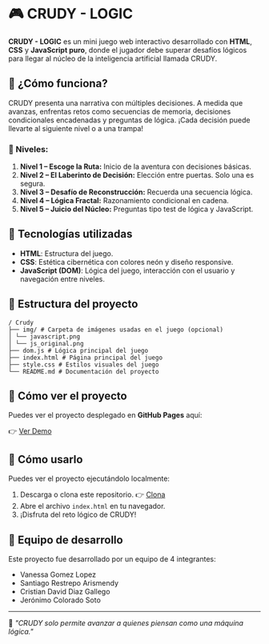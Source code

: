 # 🎮 CRUDY - LOGIC

**CRUDY - LOGIC** es un mini juego web interactivo desarrollado con **HTML**, **CSS** y **JavaScript puro**, donde el jugador debe superar desafíos lógicos para llegar al núcleo de la inteligencia artificial llamada CRUDY.

## 🚀 ¿Cómo funciona?

CRUDY presenta una narrativa con múltiples decisiones. A medida que avanzas, enfrentas retos como secuencias de memoria, decisiones condicionales encadenadas y preguntas de lógica. ¡Cada decisión puede llevarte al siguiente nivel o a una trampa!

### 🧠 Niveles:

1. **Nivel 1 – Escoge la Ruta:** Inicio de la aventura con decisiones básicas.
2. **Nivel 2 – El Laberinto de Decisión:** Elección entre puertas. Solo una es segura.
3. **Nivel 3 – Desafío de Reconstrucción:** Recuerda una secuencia lógica.
4. **Nivel 4 – Lógica Fractal:** Razonamiento condicional en cadena.
5. **Nivel 5 – Juicio del Núcleo:** Preguntas tipo test de lógica y JavaScript.

## 🧩 Tecnologías utilizadas

- **HTML**: Estructura del juego.
- **CSS**: Estética cibernética con colores neón y diseño responsive.
- **JavaScript (DOM)**: Lógica del juego, interacción con el usuario y navegación entre niveles.

## 📁 Estructura del proyecto

```
/ Crudy
├── img/ # Carpeta de imágenes usadas en el juego (opcional)
│ └── javascript.png
│ └── js_original.png
├── dom.js # Lógica principal del juego
├── index.html # Página principal del juego
├── style.css # Estilos visuales del juego
└── README.md # Documentación del proyecto
```

## 🚀 Cómo ver el proyecto

Puedes ver el proyecto desplegado en **GitHub Pages** aquí:

👉 [Ver Demo](https://san1000-ark.github.io/Crudy/)

## 🚀 Cómo usarlo

Puedes ver el proyecto ejecutándolo localmente:

1. Descarga o clona este repositorio.
👉 [Clona](https://github.com/San1000-Ark/Crudy.git)
2. Abre el archivo `index.html` en tu navegador.
3. ¡Disfruta del reto lógico de CRUDY!

## 👥 Equipo de desarrollo

Este proyecto fue desarrollado por un equipo de 4 integrantes:

- Vanessa Gomez Lopez
- Santiago Restrepo Arismendy
- Cristian David Diaz Gallego
- Jerónimo Colorado Soto

---

🧠 *"CRUDY solo permite avanzar a quienes piensan como una máquina lógica."*
